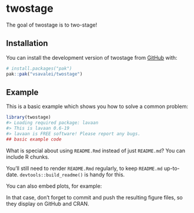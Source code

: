 
<!-- README.md is generated from README.Rmd. Please edit that file -->

# twostage

<!-- badges: start -->
<!-- badges: end -->

The goal of twostage is to two-stage!

## Installation

You can install the development version of twostage from
[GitHub](https://github.com/) with:

``` r
# install.packages("pak")
pak::pak("vsavalei/twostage")
```

## Example

This is a basic example which shows you how to solve a common problem:

``` r
library(twostage)
#> Loading required package: lavaan
#> This is lavaan 0.6-19
#> lavaan is FREE software! Please report any bugs.
## basic example code
```

What is special about using `README.Rmd` instead of just `README.md`?
You can include R chunks.

You’ll still need to render `README.Rmd` regularly, to keep `README.md`
up-to-date. `devtools::build_readme()` is handy for this.

You can also embed plots, for example:

In that case, don’t forget to commit and push the resulting figure
files, so they display on GitHub and CRAN.
